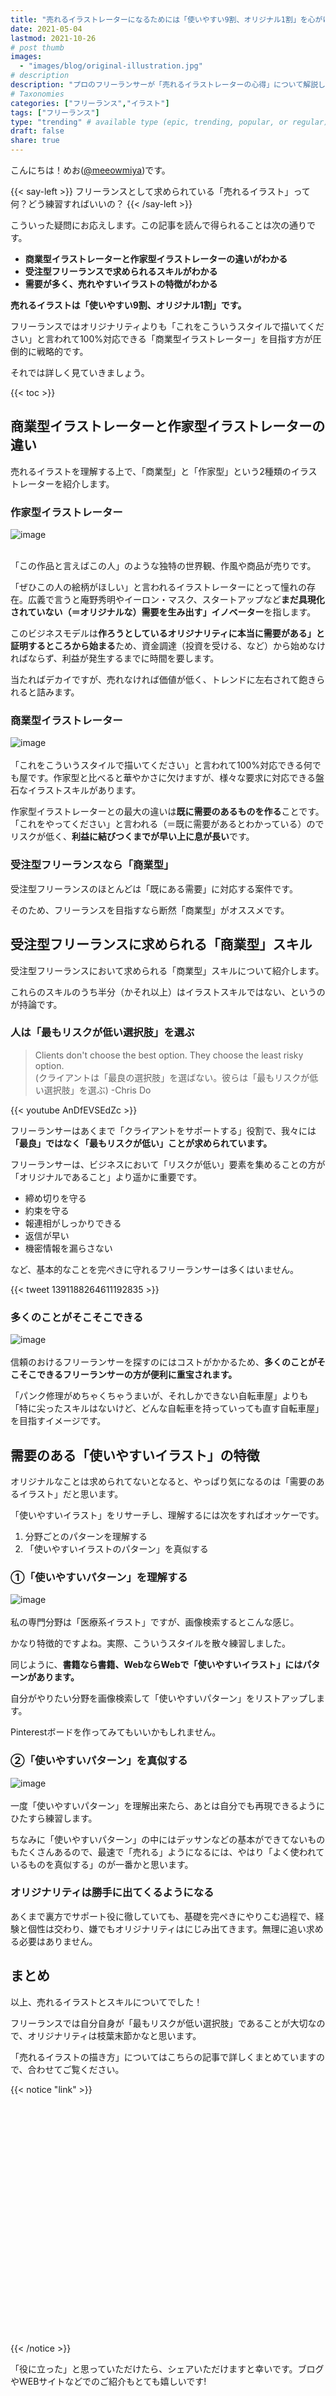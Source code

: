 ```yaml
---
title: "売れるイラストレーターになるためには「使いやすい9割、オリジナル1割」を心がけよう【フリーランス｜共通点】"
date: 2021-05-04
lastmod: 2021-10-26
# post thumb
images:
  - "images/blog/original-illustration.jpg"
# description
description: "プロのフリーランサーが「売れるイラストレーターの心得」について解説します。"
# Taxonomies
categories: ["フリーランス","イラスト"]
tags: ["フリーランス"]
type: "trending" # available type (epic, trending, popular, or regular)
draft: false
share: true
---
```


こんにちは！めお(<u><a href="https://twitter.com/meeowmiya" target="_blank">@meeowmiya</a></u>)です。

{{< say-left >}}
フリーランスとして求められている「売れるイラスト」って何？どう練習すればいいの？
{{< /say-left >}}

こういった疑問にお応えします。この記事を読んで得られることは次の通りです。


* **商業型イラストレーターと作家型イラストレーターの違いがわかる**
* **受注型フリーランスで求められるスキルがわかる**
* **需要が多く、売れやすいイラストの特徴がわかる**

<span class="keiko-red">**売れるイラストは「使いやすい9割、オリジナル1割」です。**</span>

フリーランスではオリジナリティよりも「これをこういうスタイルで描いてください」と言われて100%対応できる「商業型イラストレーター」を目指す方が圧倒的に戦略的です。

それでは詳しく見ていきましょう。

{{< toc >}}

## 商業型イラストレーターと作家型イラストレーターの違い

売れるイラストを理解する上で、「商業型」と「作家型」という2種類のイラストレーターを紹介します。

### 作家型イラストレーター
![image](../../images/undraw/undraw_art_museum.svg)<br><br>

「この作品と言えばこの人」のような独特の世界観、作風や商品が売りです。

「ぜひこの人の絵柄がほしい」と言われるイラストレーターにとって憧れの存在。広義で言うと庵野秀明やイーロン・マスク、スタートアップなど<span class="keiko-red">**まだ具現化されていない（＝オリジナルな）需要を生み出す」イノベーター**</span>を指します。

このビジネスモデルは<span class="keiko-red">**作ろうとしているオリジナリティに本当に需要がある」と証明するところから始まる**</span>ため、資金調達（投資を受ける、など）から始めなければならず、利益が発生するまでに時間を要します。

当たればデカイですが、売れなければ価値が低く、トレンドに左右されて飽きられると詰みます。

### 商業型イラストレーター
![image](../../images/undraw/undraw_mobile_prototyping.svg)<br><br>
「これをこういうスタイルで描いてください」と言われて100%対応できる何でも屋です。作家型と比べると華やかさに欠けますが、様々な要求に対応できる盤石なイラストスキルがあります。

作家型イラストレーターとの最大の違いは<span class="keiko-red">**既に需要のあるものを作る**</span>ことです。「これをやってください」と言われる（＝既に需要があるとわかっている）のでリスクが低く、<span class="keiko-red">**利益に結びつくまでが早い上に息が長い**</span>です。


### 受注型フリーランスなら「商業型」

受注型フリーランスのほとんどは「既にある需要」に対応する案件です。

そのため、フリーランスを目指すなら断然「商業型」がオススメです。

## 受注型フリーランスに求められる「商業型」スキル

受注型フリーランスにおいて求められる「商業型」スキルについて紹介します。

これらのスキルのうち半分（かそれ以上）はイラストスキルではない、というのが持論です。

### 人は「最もリスクが低い選択肢」を選ぶ

> Clients don't choose the best option. They choose the least risky option.<br>
(クライアントは「最良の選択肢」を選ばない。彼らは「最もリスクが低い選択肢」を選ぶ) -Chris Do 

{{< youtube AnDfEVSEdZc >}}

フリーランサーはあくまで「クライアントをサポートする」役割で、我々には<span class="keiko-red">**「最良」ではなく「最もリスクが低い」ことが求められています。**</span>

フリーランサーは、ビジネスにおいて「リスクが低い」要素を集めることの方が「オリジナルであること」より遥かに重要です。

* 締め切りを守る
* 約束を守る
* 報連相がしっかりできる
* 返信が早い
* 機密情報を漏らさない

など、基本的なことを完ぺきに守れるフリーランサーは多くはいません。

{{< tweet 1391188264611192835 >}}

### 多くのことがそこそこできる
![image](../../images/undraw/undraw_design_tools.svg)<br><br>
信頼のおけるフリーランサーを探すのにはコストがかかるため、<span class="keiko-red">**多くのことがそこそこできるフリーランサーの方が便利に重宝されます。**</span>

「パンク修理がめちゃくちゃうまいが、それしかできない自転車屋」よりも「特に尖ったスキルはないけど、どんな自転車を持っていっても直す自転車屋」を目指すイメージです。

## 需要のある「使いやすいイラスト」の特徴

オリジナルなことは求められてないとなると、やっぱり気になるのは「需要のあるイラスト」だと思います。

「使いやすいイラスト」をリサーチし、理解するには次をすればオッケーです。

1. 分野ごとのパターンを理解する
2. 「使いやすいイラストのパターン」を真似する

### ①「使いやすいパターン」を理解する
![image](../../images/undraw/med_illust_search.png)<br><br>
私の専門分野は「医療系イラスト」ですが、画像検索するとこんな感じ。

かなり特徴的ですよね。実際、こういうスタイルを散々練習しました。

同じように、<span class="keiko-red">**書籍なら書籍、WebならWebで「使いやすいイラスト」にはパターンがあります。**</span>

自分がやりたい分野を画像検索して「使いやすいパターン」をリストアップします。

Pinterestボードを作ってみてもいいかもしれません。

### ②「使いやすいパターン」を真似する
![image](../../images/undraw/undraw_programmer.svg)<br><br>
一度「使いやすいパターン」を理解出来たら、あとは自分でも再現できるようにひたすら練習します。

ちなみに「使いやすいパターン」の中にはデッサンなどの基本ができてないものもたくさんあるので、最速で「売れる」ようになるには、やはり「よく使われているものを真似する」のが一番かと思います。

### オリジナリティは勝手に出てくるようになる

あくまで裏方でサポート役に徹していても、基礎を完ぺきにやりこむ過程で、経験と個性は交わり、嫌でもオリジナリティはにじみ出てきます。無理に追い求める必要はありません。


## まとめ

以上、売れるイラストとスキルについてでした！

フリーランスでは自分自身が「最もリスクが低い選択肢」であることが大切なので、オリジナリティは枝葉末節かなと思います。

「売れるイラストの描き方」についてはこちらの記事で詳しくまとめていますので、合わせてご覧ください。

{{< notice "link" >}}
<div class="iframely-embed"><div class="iframely-responsive" style="padding-bottom: 52.25%; padding-top: 120px;"><a href="https://menglish.jp/post/illustration-that-sells/" data-iframely-url="//cdn.iframe.ly/fR6hFLz"></a></div></div><script async src="//cdn.iframe.ly/embed.js" charset="utf-8"></script>
{{< /notice >}}

「役に立った」と思っていただけたら、シェアいただけますと幸いです。ブログやWEBサイトなどでのご紹介もとても嬉しいです!